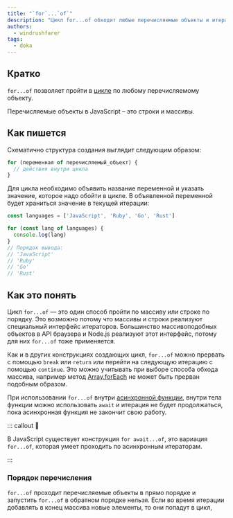 ```yaml
---
title: "`for`...`of`"
description: "Цикл for...of обходит любые перечисляемые объекты и итераторы"
authors:
  - windrushfarer
tags:
  - doka
---
```


## Кратко

`for...of` позволяет пройти в [цикле](/js/loop) по любому перечисляемому объекту.

Перечисляемые объекты в JavaScript – это строки и массивы.

## Как пишется

Схематично структура создания выглядит следующим образом:

```js
for (переменная of перечисляемый_объект) {
  // действия внутри цикла
}
```

Для цикла необходимо объявить название переменной и указать значение, которое надо обойти в цикле. В объявленной переменной будет храниться значение в текущей итерации:

```js
const languages = ['JavaScript', 'Ruby', 'Go', 'Rust']

for (const lang of languages) {
  console.log(lang)
}
// Порядок вывода:
// 'JavaScript'
// 'Ruby'
// 'Go'
// 'Rust'
```

## Как это понять

Цикл `for...of` — это один способ пройти по массиву или строке по порядку. Это возможно потому что массивы и строки реализуют специальный интерфейс итераторов. Большинство массивоподобных объектов в API браузера и Node.js реализуют этот интерфейс, потому для них `for...of` тоже применяется.

Как и в других конструкциях создающих цикл, `for...of` можно прервать с помощью `break` или `return` или перейти на следующую итерацию с помощью `continue`. Это можно учитывать при выборе способа обхода массива, например метод [Array.forEach](/js/array-foreach) не может быть прерван подобным образом.

При использовании `for...of` внутри [асинхронной функции](/js/async-await), внутри тела функции можно использовать `await` и итерация не будет продолжаться, пока асинхронная функция не закончит свою работу.

::: callout 🧐

В JavaScript существует конструкция `for await...of`, это вариация `for...of`, которая умеет проходить по асинхронным итераторам.

:::


### Порядок перечисления

`for...of` проходит перечисляемые объекты в прямо порядке и запустить `for...of` в обратном порядке нельзя. Если во время итерации добавлять в конец массива новые элементы, то они попадут в цикл,
